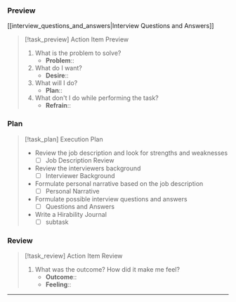 ### Preview

[[interview_questions_and_answers|Interview Questions and Answers]]

> [!task_preview] Action Item Preview
> 
> 1. What is the problem to solve?
>     - **Problem**::
> 2. What do I want?
>     - **Desire**::
> 3. What will I do?
>     - **Plan**::
> 4. What don't I do while performing the task?
>     - **Refrain**::

### Plan

> [!task_plan] Execution Plan
> 
> - Review the job description and look for strengths and weaknesses
>     - [ ] Job Description Review
> - Review the interviewers background
>     - [ ] Interviewer Background
> - Formulate personal narrative based on the job description
>     - [ ] Personal Narrative
> - Formulate possible interview questions and answers
>     - [ ] Questions and Answers
> - Write a Hirability Journal
>     - [ ] subtask

### Review

> [!task_review] Action Item Review
> 
> 1. What was the outcome? How did it make me feel?
>     - **Outcome**::
>     - **Feeling**::

---
